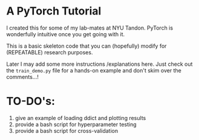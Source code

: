 # A PyTorch Tutorial
I created this for some of my lab-mates at NYU Tandon. PyTorch is wonderfully intuitive once you get going with it.

This is a basic skeleton code that you can (hopefully) modify for (REPEATABLE) research purposes.

Later I may add some more instructions /explanations here. Just check out the `train_demo.py` file for a hands-on example and don't skim over the comments...!

# TO-DO's:
1. give an example of loading ddict and plotting results
2. provide a bash script for hyperparameter testing
3. provide a bash script for cross-validation

